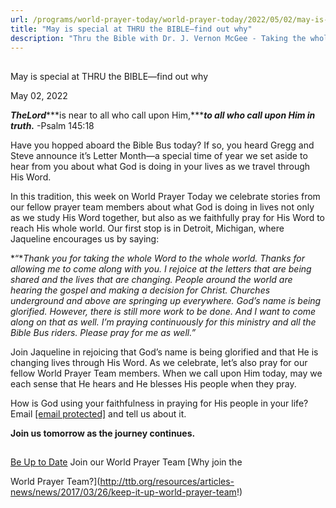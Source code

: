 ```yaml
---
url: /programs/world-prayer-today/world-prayer-today/2022/05/02/may-is-special-at-thru-the-bible-find-out-why
title: "May is special at THRU the BIBLE—find out why"
description: "Thru the Bible with Dr. J. Vernon McGee - Taking the whole Word to the whole world"
---
```







## 
 May is special at THRU the BIBLE—find out why


May 02, 2022




***The******Lord******is near to all who call upon Him,******to all who call upon Him in truth.*** -Psalm 145:18

Have you hopped aboard the Bible Bus today? If so, you heard Gregg and Steve announce it’s Letter Month—a special time of year we set aside to hear from you about what God is doing in your lives as we travel through His Word. 

In this tradition, this week on World Prayer Today we celebrate stories from our fellow prayer team members about what God is doing in lives not only as we study His Word together, but also as we faithfully pray for His Word to reach His whole world. Our first stop is in Detroit, Michigan, where Jaqueline encourages us by saying:

*“**Thank you for taking the whole Word to the whole world. Thanks for allowing me to come along with you. I rejoice at the letters that are being shared and the lives that are changing. People around the world are hearing the gospel and making a decision for Christ. Churches underground and above are springing up everywhere. God’s name is being glorified. However, there is still more work to be done. And I want to come along on that as well. I’m praying continuously for this ministry and all the Bible Bus riders. Please pray for me as well.”*

Join Jaqueline in rejoicing that God’s name is being glorified and that He is changing lives through His Word. As we celebrate, let’s also pray for our fellow World Prayer Team members. When we call upon Him today, may we each sense that He hears and He blesses His people when they pray. 

How is God using your faithfulness in praying for His people in your life? Email [[email protected]](/cdn-cgi/l/email-protection#0b494249474e495e584b5f5f492564796c) and tell us about it. 

**Join us tomorrow as the journey continues.**







## 




[Be Up to Date](http://feeds.feedburner.com/WorldPrayerToday "World Prayer Today RSS Feed")
Join our World Prayer Team
[Why join the  

World Prayer Team?](http://ttb.org/resources/articles-news/news/2017/03/26/keep-it-up-world-prayer-team!)





